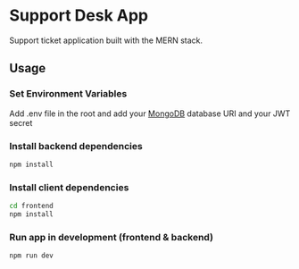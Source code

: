 # Support Desk App

Support ticket application built with the MERN stack.

## Usage

### Set Environment Variables

Add .env file in the root and add your [MongoDB](https://www.mongodb.com/) database URI and your JWT secret

### Install backend dependencies

```bash
npm install
```

### Install client dependencies

```bash
cd frontend
npm install
```

### Run app in development (frontend & backend)

```bash
npm run dev
```
